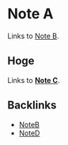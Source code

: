 # Note A

Links to [Note B](NoteB.md).

## Hoge

Links to **[Note C](NoteC.md)**.

## Backlinks

- [NoteB](NoteB.md)
- [NoteD](NoteD.md)
